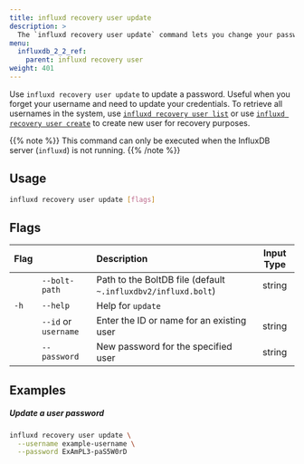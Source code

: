 ```yaml
---
title: influxd recovery user update
description: >
  The `influxd recovery user update` command lets you change your password if you forget your credentials.
menu:
  influxdb_2_2_ref:
    parent: influxd recovery user
weight: 401
---
```


Use `influxd recovery user update` to update a password. Useful when you forget your username and need to update your credentials. To retrieve all usernames in the system, use [`influxd recovery user list`](/influxdb/v2.2/reference/cli/influxd/recovery/user/list/) or use [`influxd recovery user create`](/influxdb/v2.2/reference/cli/influxd/recovery/user/create/) to create new user for recovery purposes.

{{% note %}}
This command can only be executed when the InfluxDB server (`influxd`) is not running.
{{% /note %}}

## Usage
```sh
influxd recovery user update [flags]
```

## Flags
| Flag |                      | Description                                                   | Input Type |
| :--- | :------------------- | :------------------------------------------------------------ | :--------: |
|      | `--bolt-path`        | Path to the BoltDB file (default `~.influxdbv2/influxd.bolt`) |   string   |
| `-h` | `--help`             | Help for `update`                                             |            |
|      | `--id` or `username` | Enter the ID or name for an existing user                     |   string   |
|      | `--password`         | New password for the specified user                           |   string   |

## Examples

##### Update a user password

```sh
influxd recovery user update \
  --username example-username \
  --password ExAmPL3-paS5W0rD
```